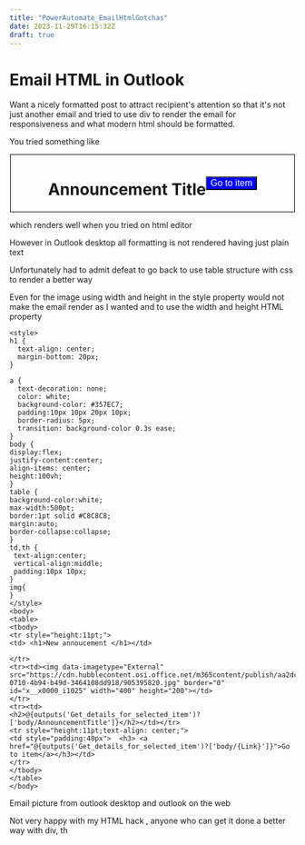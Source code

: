 ```yaml
---
title: "PowerAutomate_EmailHtmlGotchas"
date: 2023-11-29T16:15:32Z
draft: true
---
```


# Email HTML in Outlook

Want a nicely formatted post to attract recipient's attention so that it's not just another email and tried to use div to render the email for responsiveness and what modern html should be formatted.

You tried something like

<div style="max-width: 500px; margin: auto; display: flex; justify-content: center; align-items: center; height: 100px; border: 1px solid black;">
  <h1 style="text-align: center;">Announcement Title</h1>
  <button style="font-size: 16px; background-color: blue; color: white;">Go to item</button>
</div>

which renders well when you tried on html editor

However in Outlook desktop all formatting is not rendered having just plain text 

Unfortunately had to admit defeat to go back to use table structure with css to render a better way 

Even for the image using width and height in the style property would not make the email render as I wanted and to use the width and height HTML property

```
<style>
h1 {
  text-align: center;
  margin-bottom: 20px;
}

a {
  text-decoration: none;
  color: white;
  background-color: #357EC7;
  padding:10px 10px 20px 10px;
  border-radius: 5px;
  transition: background-color 0.3s ease;
}
body {
display:flex;
justify-content:center;
align-items: center;
height:100vh;
}
table {
background-color:white;
max-width:500pt;
border:1pt solid #C8C8C8;
margin:auto;
border-collapse:collapse;
}
td,th {
 text-align:center;
 vertical-align:middle;
 padding:10px 10px;
}
img{
}
</style>
<body>
<table>
<tbody>
<tr style="height:11pt;"> 
<td> <h1>New annoucement </h1></td>

</tr>
<tr><td><img data-imagetype="External" src="https://cdn.hubblecontent.osi.office.net/m365content/publish/aa2dc6cd-0710-4b94-b49d-3464108dd918/905395820.jpg" border="0" id="x__x0000_i1025" width="400" height="200"></td>
</tr>
<tr><td>
<h2>@{outputs('Get_details_for_selected_item')?['body/AnnouncementTitle']}</h2></td></tr>
<tr style="height:11pt;text-align: center;"> 
<td style="padding:40px">  <h3> <a href="@{outputs('Get_details_for_selected_item')?['body/{Link}']}">Go to item</a></h3></td>
</tr>
</tbody>
</table>
</body>
```

Email picture from outlook desktop and outlook on the web


Not very happy with my HTML hack , anyone who can get it done a better way with div, th
